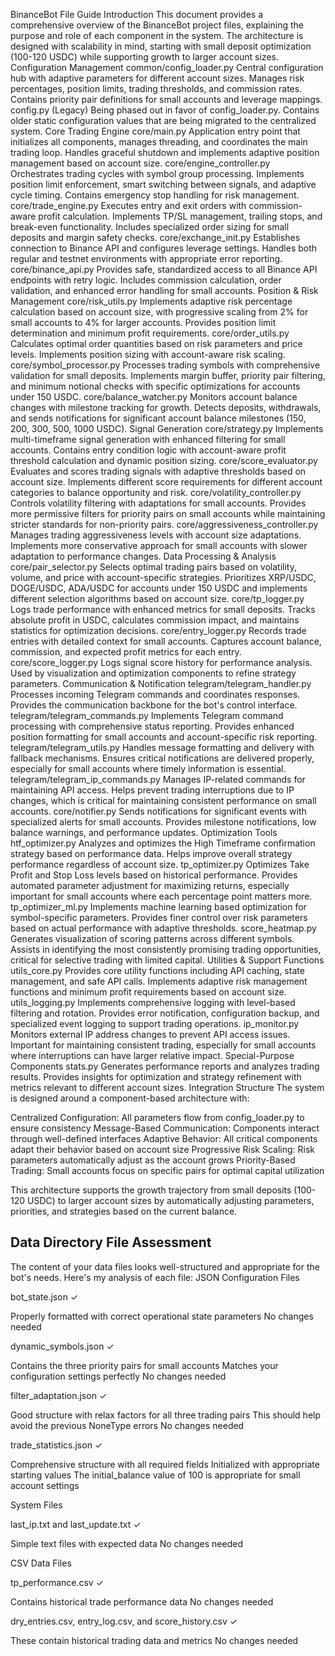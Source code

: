BinanceBot File Guide
Introduction
This document provides a comprehensive overview of the BinanceBot project files, explaining the purpose and role of each component in the system. The architecture is designed with scalability in mind, starting with small deposit optimization (100-120 USDC) while supporting growth to larger account sizes.
Configuration Management
common/config_loader.py
Central configuration hub with adaptive parameters for different account sizes. Manages risk percentages, position limits, trading thresholds, and commission rates. Contains priority pair definitions for small accounts and leverage mappings.
config.py (Legacy)
Being phased out in favor of config_loader.py. Contains older static configuration values that are being migrated to the centralized system.
Core Trading Engine
core/main.py
Application entry point that initializes all components, manages threading, and coordinates the main trading loop. Handles graceful shutdown and implements adaptive position management based on account size.
core/engine_controller.py
Orchestrates trading cycles with symbol group processing. Implements position limit enforcement, smart switching between signals, and adaptive cycle timing. Contains emergency stop handling for risk management.
core/trade_engine.py
Executes entry and exit orders with commission-aware profit calculation. Implements TP/SL management, trailing stops, and break-even functionality. Includes specialized order sizing for small deposits and margin safety checks.
core/exchange_init.py
Establishes connection to Binance API and configures leverage settings. Handles both regular and testnet environments with appropriate error reporting.
core/binance_api.py
Provides safe, standardized access to all Binance API endpoints with retry logic. Includes commission calculation, order validation, and enhanced error handling for small accounts.
Position & Risk Management
core/risk_utils.py
Implements adaptive risk percentage calculation based on account size, with progressive scaling from 2% for small accounts to 4% for larger accounts. Provides position limit determination and minimum profit requirements.
core/order_utils.py
Calculates optimal order quantities based on risk parameters and price levels. Implements position sizing with account-aware risk scaling.
core/symbol_processor.py
Processes trading symbols with comprehensive validation for small deposits. Implements margin buffer, priority pair filtering, and minimum notional checks with specific optimizations for accounts under 150 USDC.
core/balance_watcher.py
Monitors account balance changes with milestone tracking for growth. Detects deposits, withdrawals, and sends notifications for significant account balance milestones (150, 200, 300, 500, 1000 USDC).
Signal Generation
core/strategy.py
Implements multi-timeframe signal generation with enhanced filtering for small accounts. Contains entry condition logic with account-aware profit threshold calculation and dynamic position sizing.
core/score_evaluator.py
Evaluates and scores trading signals with adaptive thresholds based on account size. Implements different score requirements for different account categories to balance opportunity and risk.
core/volatility_controller.py
Controls volatility filtering with adaptations for small accounts. Provides more permissive filters for priority pairs on small accounts while maintaining stricter standards for non-priority pairs.
core/aggressiveness_controller.py
Manages trading aggressiveness levels with account size adaptations. Implements more conservative approach for small accounts with slower adaptation to performance changes.
Data Processing & Analysis
core/pair_selector.py
Selects optimal trading pairs based on volatility, volume, and price with account-specific strategies. Prioritizes XRP/USDC, DOGE/USDC, ADA/USDC for accounts under 150 USDC and implements different selection algorithms based on account size.
core/tp_logger.py
Logs trade performance with enhanced metrics for small deposits. Tracks absolute profit in USDC, calculates commission impact, and maintains statistics for optimization decisions.
core/entry_logger.py
Records trade entries with detailed context for small accounts. Captures account balance, commission, and expected profit metrics for each entry.
core/score_logger.py
Logs signal score history for performance analysis. Used by visualization and optimization components to refine strategy parameters.
Communication & Notification
telegram/telegram_handler.py
Processes incoming Telegram commands and coordinates responses. Provides the communication backbone for the bot's control interface.
telegram/telegram_commands.py
Implements Telegram command processing with comprehensive status reporting. Provides enhanced position formatting for small accounts and account-specific risk reporting.
telegram/telegram_utils.py
Handles message formatting and delivery with fallback mechanisms. Ensures critical notifications are delivered properly, especially for small accounts where timely information is essential.
telegram/telegram_ip_commands.py
Manages IP-related commands for maintaining API access. Helps prevent trading interruptions due to IP changes, which is critical for maintaining consistent performance on small accounts.
core/notifier.py
Sends notifications for significant events with specialized alerts for small accounts. Provides milestone notifications, low balance warnings, and performance updates.
Optimization Tools
htf_optimizer.py
Analyzes and optimizes the High Timeframe confirmation strategy based on performance data. Helps improve overall strategy performance regardless of account size.
tp_optimizer.py
Optimizes Take Profit and Stop Loss levels based on historical performance. Provides automated parameter adjustment for maximizing returns, especially important for small accounts where each percentage point matters more.
tp_optimizer_ml.py
Implements machine learning based optimization for symbol-specific parameters. Provides finer control over risk parameters based on actual performance with adaptive thresholds.
score_heatmap.py
Generates visualization of scoring patterns across different symbols. Assists in identifying the most consistently promising trading opportunities, critical for selective trading with limited capital.
Utilities & Support Functions
utils_core.py
Provides core utility functions including API caching, state management, and safe API calls. Implements adaptive risk management functions and minimum profit requirements based on account size.
utils_logging.py
Implements comprehensive logging with level-based filtering and rotation. Provides error notification, configuration backup, and specialized event logging to support trading operations.
ip_monitor.py
Monitors external IP address changes to prevent API access issues. Important for maintaining consistent trading, especially for small accounts where interruptions can have larger relative impact.
Special-Purpose Components
stats.py
Generates performance reports and analyzes trading results. Provides insights for optimization and strategy refinement with metrics relevant to different account sizes.
Integration Structure
The system is designed around a component-based architecture with:

Centralized Configuration: All parameters flow from config_loader.py to ensure consistency
Message-Based Communication: Components interact through well-defined interfaces
Adaptive Behavior: All critical components adapt their behavior based on account size
Progressive Risk Scaling: Risk parameters automatically adjust as the account grows
Priority-Based Trading: Small accounts focus on specific pairs for optimal capital utilization

This architecture supports the growth trajectory from small deposits (100-120 USDC) to larger account sizes by automatically adjusting parameters, priorities, and strategies based on the current balance.

## Data Directory File Assessment

The content of your data files looks well-structured and appropriate for the bot's needs. Here's my analysis of each file:
JSON Configuration Files

bot_state.json ✓

Properly formatted with correct operational state parameters
No changes needed

dynamic_symbols.json ✓

Contains the three priority pairs for small accounts
Matches your configuration settings perfectly
No changes needed

filter_adaptation.json ✓

Good structure with relax factors for all three trading pairs
This should help avoid the previous NoneType errors
No changes needed

trade_statistics.json ✓

Comprehensive structure with all required fields
Initialized with appropriate starting values
The initial_balance value of 100 is appropriate for small account settings

System Files

last_ip.txt and last_update.txt ✓

Simple text files with expected data
No changes needed

CSV Data Files

tp_performance.csv ✓

Contains historical trade performance data
No changes needed

dry_entries.csv, entry_log.csv, and score_history.csv ✓

These contain historical trading data and metrics
No changes needed
